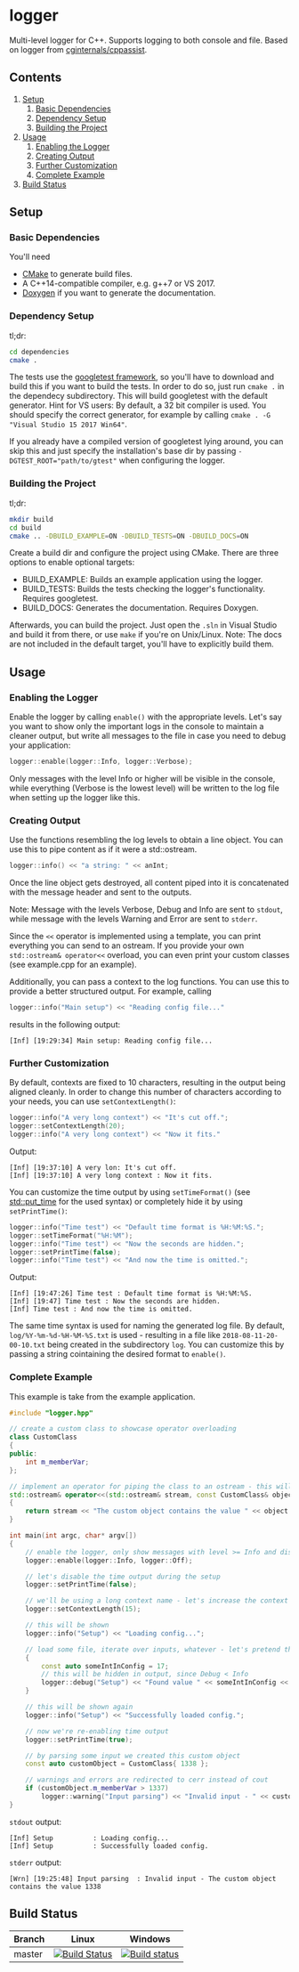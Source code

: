# logger
Multi-level logger for C++. Supports logging to both console and file. Based on logger from [cginternals/cppassist](https://github.com/cginternals/cppassist).

## Contents

1. [Setup](#setup)
    1. [Basic Dependencies](#basic-dependencies)  
    2. [Dependency Setup](#dependency-setup)
    3. [Building the Project](#building-the-project)
2. [Usage](#usage)  
    1. [Enabling the Logger](#enabling-the-logger)  
    2. [Creating Output](#creating-output)  
    3. [Further Customization](#further-customization)  
    4. [Complete Example](#complete-example)
3. [Build Status](#build-status)

## Setup

### Basic Dependencies

You'll need
* [CMake](https://cmake.org/) to generate build files.  
* A C++14-compatible compiler, e.g. g++7 or VS 2017.
* [Doxygen](http://www.doxygen.org/) if you want to generate the documentation.

### Dependency Setup

tl;dr:
```sh
cd dependencies
cmake .
```

The tests use the [googletest framework](https://github.com/google/googletest), so you'll have to download and build this if you want to build the tests. In order to do so, just run `cmake .` in the dependecy subdirectory. This will build googletest with the default generator. Hint for VS users: By default, a 32 bit compiler is used. You should specify the correct generator, for example by calling `cmake . -G "Visual Studio 15 2017 Win64"`.

If you already have a compiled version of googletest lying around, you can skip this and just specify the installation's base dir by passing `-DGTEST_ROOT="path/to/gtest"` when configuring the logger.

### Building the Project

tl;dr:
```sh
mkdir build
cd build
cmake .. -DBUILD_EXAMPLE=ON -DBUILD_TESTS=ON -DBUILD_DOCS=ON
```

Create a build dir and configure the project using CMake. There are three options to enable optional targets:  
* BUILD_EXAMPLE: Builds an example application using the logger.
* BUILD_TESTS: Builds the tests checking the logger's functionality. Requires googletest.
* BUILD_DOCS: Generates the documentation. Requires Doxygen.

Afterwards, you can build the project. Just open the `.sln` in Visual Studio and build it from there, or use `make` if you're on Unix/Linux. Note: The docs are not included in the default target, you'll have to explicitly build them.

## Usage

### Enabling the Logger

Enable the logger by calling `enable()` with the appropriate levels. Let's say you want to show only the important logs in the console to maintain a cleaner output, but write all messages to the file in case you need to debug your application:
```cpp
logger::enable(logger::Info, logger::Verbose);
```
Only messages with the level Info or higher will be visible in the console, while everything (Verbose is the lowest level) will be written to the log file when setting up the logger like this.

### Creating Output

Use the functions resembling the log levels to obtain a line object. You can use this to pipe content as if it were a std::ostream.
```cpp
logger::info() << "a string: " << anInt;
```
Once the line object gets destroyed, all content piped into it is concatenated with the message header and sent to the outputs.

Note: Message with the levels Verbose, Debug and Info are sent to `stdout`, while message with the levels Warning and Error are sent to `stderr`.

Since the `<<` operator is implemented using a template, you can print everything you can send to an ostream. If you provide your own `std::ostream& operator<<` overload, you can even print your custom classes (see example.cpp for an example).

Additionally, you can pass a context to the log functions. You can use this to provide a better structured output. For example, calling
```cpp
logger::info("Main setup") << "Reading config file..."
```
results in the following output:
```
[Inf] [19:29:34] Main setup: Reading config file...
```

### Further Customization

By default, contexts are fixed to 10 characters, resulting in the output being aligned cleanly. In order to change this number of characters according to your needs, you can use `setContextLength()`:
```cpp
logger::info("A very long context") << "It's cut off.";
logger::setContextLength(20);
logger::info("A very long context") << "Now it fits."
```
Output:
```
[Inf] [19:37:10] A very lon: It's cut off.
[Inf] [19:37:10] A very long context : Now it fits.
```

You can customize the time output by using `setTimeFormat()` (see [std::put_time](https://en.cppreference.com/w/cpp/io/manip/put_time) for the used syntax) or completely hide it by using `setPrintTime()`:
```cpp
logger::info("Time test") << "Default time format is %H:%M:%S.";
logger::setTimeFormat("%H:%M");
logger::info("Time test") << "Now the seconds are hidden.";
logger::setPrintTime(false);
logger::info("Time test") << "And now the time is omitted.";
```
Output:
```
[Inf] [19:47:26] Time test : Default time format is %H:%M:%S.
[Inf] [19:47] Time test : Now the seconds are hidden.
[Inf] Time test : And now the time is omitted.
```
The same time syntax is used for naming the generated log file. By default, `log/%Y-%m-%d-%H-%M-%S.txt` is used - resulting in a file like `2018-08-11-20-00-10.txt` being created in the subdirectory `log`. You can customize this by passing a string cointaining the desired format to `enable()`.

### Complete Example

This example is take from the example application.

```cpp
#include "logger.hpp"

// create a custom class to showcase operator overloading
class CustomClass
{
public:
    int m_memberVar;
};

// implement an operator for piping the class to an ostream - this will allow usage with the logger as well
std::ostream& operator<<(std::ostream& stream, const CustomClass& object)
{
    return stream << "The custom object contains the value " << object.m_memberVar;
}

int main(int argc, char* argv[])
{
    // enable the logger, only show messages with level >= Info and disable file output completely
    logger::enable(logger::Info, logger::Off);

    // let's disable the time output during the setup
    logger::setPrintTime(false);

    // we'll be using a long context name - let's increase the context length
    logger::setContextLength(15);

    // this will be shown
    logger::info("Setup") << "Loading config...";

    // load some file, iterate over inputs, whatever - let's pretend this block is called in a loop
    {
        const auto someIntInConfig = 17;
        // this will be hidden in output, since Debug < Info
        logger::debug("Setup") << "Found value " << someIntInConfig << " in config.";
    }

    // this will be shown again
    logger::info("Setup") << "Successfully loaded config.";

    // now we're re-enabling time output
    logger::setPrintTime(true);

    // by parsing some input we created this custom object
    const auto customObject = CustomClass{ 1338 };

    // warnings and errors are redirected to cerr instead of cout
    if (customObject.m_memberVar > 1337)
        logger::warning("Input parsing") << "Invalid input - " << customObject;
}
```
`stdout` output:
```
[Inf] Setup          : Loading config...
[Inf] Setup          : Successfully loaded config.
```
`stderr` output:
```
[Wrn] [19:25:48] Input parsing  : Invalid input - The custom object contains the value 1338
```

## Build Status
|Branch      |Linux     |Windows   |
|------------|----------|----------|
|master      | [![Build Status](https://travis-ci.com/lukaswagner/logger.svg?branch=master)](https://travis-ci.com/lukaswagner/logger) | [![Build status](https://ci.appveyor.com/api/projects/status/lvb82mnhslxd65k6/branch/master?svg=true)](https://ci.appveyor.com/project/lukaswagner/logger/branch/master) |
